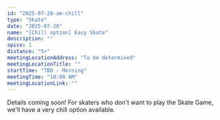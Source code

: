 ```yaml
---
id: "2025-07-20-am-chill"
type: "Skate"
date: "2025-07-20"
name: "[Chill option] Easy Skate"
description: ""
spice: 1
distance: "5+"
meetingLocationAddress: "To be determined"
meetingLocationTitle: ""
startTime: "TBD - Morning"
meetingTime: "10:00 AM"
meetingLocationLink: ""
---
```


Details coming soon! For skaters who don't want to play the Skate Game, we'll have a very chill
option available.
